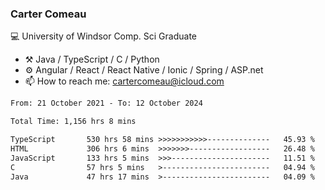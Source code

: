 ### Carter Comeau

💻 University of Windsor Comp. Sci Graduate

- ⚒️ Java / TypeScript / C / Python
- ⚙️ Angular / React / React Native / Ionic / Spring / ASP.net
- 📫 How to reach me: cartercomeau@icloud.com

<!--START_SECTION:waka-->

```txt
From: 21 October 2021 - To: 12 October 2024

Total Time: 1,156 hrs 8 mins

TypeScript       530 hrs 58 mins >>>>>>>>>>>--------------   45.93 %
HTML             306 hrs 6 mins  >>>>>>>------------------   26.48 %
JavaScript       133 hrs 5 mins  >>>----------------------   11.51 %
C                57 hrs 5 mins   >------------------------   04.94 %
Java             47 hrs 17 mins  >------------------------   04.09 %
```

<!--END_SECTION:waka-->
